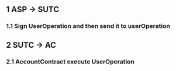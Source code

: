 ## 1 ASP -> SUTC
### 1.1 Sign UserOperation and then send it to userOperation
## 2 SUTC -> AC
### 2.1 AccountContract execute UserOperation